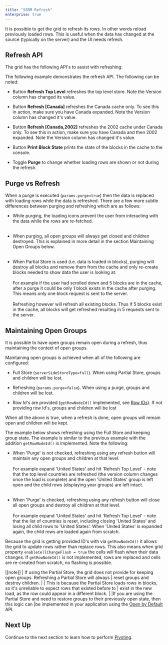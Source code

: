 ```yaml
---
title: "SSRM Refresh"
enterprise: true
---
```


It is possible to get the grid to refresh its rows. In other words reload previously loaded rows.
This is useful when the data has changed at the source (typically on the server) and the UI needs refresh.

## Refresh API

The grid has the following API's to assist with refreshing:

<api-documentation source='grid-api/api.json' section='serverSideRowModel' names='["refreshServerSideStore"]' config='{"overrideBottomMargin":"0rem"}' ></api-documentation>
<api-documentation source='grid-api/api.json' section='infiniteScrolling' names='["getCacheBlockState"]' config='{"overrideBottomMargin":"1rem"}' ></api-documentation>


The following example demonstrates the refresh API. The following can be noted:

- Button **Refresh Top Level** refreshes the top level store. Note the Version column has changed its value.

- Button **Refresh [Canada]** refreshes the Canada cache only. To see this in action, make sure you have Canada expanded. Note the Version column has changed it's value.

- Button **Refresh [Canada,2002]** refreshes the 2002 cache under Canada only. To see this in action, make sure you have Canada and then 2002 expanded. Note the Version column has changed it's value.

- Button **Print Block State** prints the state of the blocks in the cache to the console.

- Toggle **Purge** to change whether loading rows are shown or not during the refresh.

<grid-example title='Refresh Store' name='refresh-store' type='generated' options='{ "enterprise": true, "exampleHeight":  615, "extras": ["alasql"], "modules": ["serverside", "rowgrouping"] }'></grid-example>

## Purge vs Refresh

When a purge is executed (`params.purge=true`) then the data is replaced with loading rows
while the data is refreshed. There are a few more subtle differences between purging and
refreshing which are as follows:

- While purging, the loading icons prevent the user from interacting with the data while the rows are re-fetched.<br/><br/>

- When purging, all open groups will always get closed and children destroyed. This is explained in more detail
  in the section Maintaining Open Groups below.<br/><br/>

- When Partial Store is used (i.e. data is loaded in blocks), purging will destroy all blocks
  and remove them from the cache and only re-create blocks needed to show data the user is looking at. <br/><br/>
  For example if the user had scrolled down and 5 blocks are in the cache, after a purge it could
  be only 1 block exists in the cache after purging. This means only one block request is sent to the server.<br/><br/>
  Refreshing however will refresh all existing blocks. Thus if 5 blocks exist in the cache, all blocks
  will get refreshed resulting in 5 requests sent to the server.


## Maintaining Open Groups

It is possible to have open groups remain open during a refresh, thus maintaining the context
of open groups.

Maintaining open groups is achieved when all of the following are configured:

- Full Store (`serverSideStoreType=full`). When using Partial Store, groups and children will be lost.

- Refreshing (`params.purge=false`). When using a purge, groups and children will be lost.

- Row Id's are provided (`getRowNodeId()` implemented, see [Row IDs](/row-object/#application-assigned-ids)). If not providing row Id's, groups and children will be lost

When all the above is true, when a refresh is done, open groups will remain open and children will be kept.

The example below shows refreshing using the Full Store and keeping group state. The example is similar to the
previous example with the addition `getRowNodeId()` is implemented. Note the following:

- When 'Purge' is not checked, refreshing using any refresh button will maintain any open groups and children at that level.<br/><br/>
  For example expand 'United States' and hit 'Refresh Top Level' - note that the
  top level countries are refreshed (the version column changes once the load is
  complete) and the open 'United States' group is left open and the child rows
  (displaying year groups) are left intact.<br/><br/>

- When 'Purge' is checked, refreshing using any refresh button will close all open groups and destroy all children at that level.<br/><br/>
  For example expand 'United States' and hit 'Refresh Top Level' - note that the
  list of countries is reset, including closing 'United States' and losing
  all child rows to 'United States'. When 'United States' is expanded again, the
  child rows are loaded again from scratch.

Because the grid is getting provided ID's with via `getRowNodeId()` it allows the grid to update rows rather than
replace rows. This also means when grid property `enableCellChangeFlash = true` the cells will flash when their data
changes. If `getRowNodeId()` is not implemented, rows are replaced and cells are re-created from scratch, no flashing
is possible.


<grid-example title='Keep Group State' name='keep-group-state' type='generated' options='{ "enterprise": true, "exampleHeight": 615, "extras": ["alasql"], "modules": ["serverside", "rowgrouping"] }'></grid-example>

[[note]]
| If using the Partial Store, the grid does not provide for keeping open groups. Refreshing a Partial Store will always
| reset groups and destroy children.
|
| This is because the Partial Store loads rows in blocks, so it's unreliable to expect rows that existed before to
| exist in the new load, as the row could appear in a different block.
|
|If you are using the Partial Store and need to restore groups to their previously open state, then this logic can
|be implemented in your application using the [Open by Default](/server-side-model-grouping/#open-by-default) API.


## Next Up

Continue to the next section to learn how to perform [Pivoting](/server-side-model-pivoting/).


